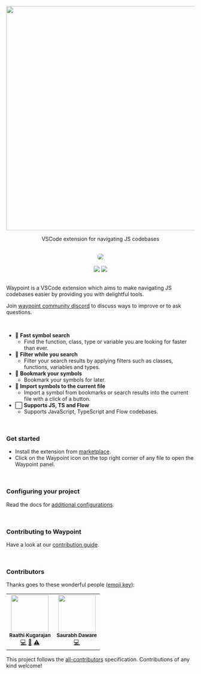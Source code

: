 <div align="center">
<img  src="https://raw.githubusercontent.com/Raathigesh/waypoint/master/docs/assets/logo.png" width="600px">

<p align="center">
  VSCode extension for navigating JS codebases
</p>
<br/>
<img style="border-radius: 5px;"  src="https://raw.githubusercontent.com/Raathigesh/waypoint/master/docs/assets/demo.png">

<br/>
<br/>
<img src="https://img.shields.io/github/workflow/status/Raathigesh/JSBubbles/Production Build?style=flat-square" />
<img src="https://img.shields.io/visual-studio-marketplace/v/Raathigeshan.waypoint?color=green&style=flat-square" />
<br />
</div>
<br/>

Waypoint is a VSCode extension which aims to make navigating JS codebases easier by providing you with delightful tools.

Join [waypoint community discord](https://discord.gg/4TN27KK) to discuss ways to improve or to ask questions.

<br />

-   💨 **Fast symbol search**
    -   Find the function, class, type or variable you are looking for faster than ever.
-   🎲 **Filter while you search**
    -   Filter your search results by applying filters such as classes, functions, variables and types.
-   🔖 **Bookmark your symbols**
    -   Bookmark your symbols for later.
-   📑 **Import symbols to the current file**
    -   Import a symbol from bookmarks or search results into the current file with a click of a button.
-   ⬜ **Supports JS, TS and Flow**
    -   Supports JavaScript, TypeScript and Flow codebases.

<br />

### Get started

-   Install the extension from [marketplace](https://marketplace.visualstudio.com/items?itemName=Raathigeshan.waypoint).
-   Click on the Waypoint icon on the top right corner of any file to open the Waypoint panel.

<br />

### Configuring your project

Read the docs for [additional configurations](https://waypoint.netlify.app/docs/folder-to-index).

<br/>

### Contributing to Waypoint

Have a look at our [contribution guide](https://waypoint.netlify.app/docs/running-locally).

<br />

### Contributors

Thanks goes to these wonderful people ([emoji key](https://allcontributors.org/docs/en/emoji-key)):

<!-- ALL-CONTRIBUTORS-LIST:START - Do not remove or modify this section -->
<!-- prettier-ignore-start -->
<!-- markdownlint-disable -->
<table>
  <tr>
    <td align="center"><a href="https://twitter.com/Raathigesh"><img src="https://avatars0.githubusercontent.com/u/3108160?v=4" width="100px;" alt=""/><br /><sub><b>Raathi Kugarajan</b></sub></a><br /><a href="https://github.com/Raathigesh/waypoint/commits?author=Raathigesh" title="Code">💻</a> <a href="https://github.com/Raathigesh/waypoint/commits?author=Raathigesh" title="Documentation">📖</a> <a href="https://github.com/Raathigesh/waypoint/commits?author=Raathigesh" title="Tests">⚠️</a></td>
    <td align="center"><a href="https://saurabhdaware.in/"><img src="https://avatars1.githubusercontent.com/u/30949385?v=4" width="100px;" alt=""/><br /><sub><b>Saurabh Daware</b></sub></a><br /><a href="https://github.com/Raathigesh/waypoint/commits?author=saurabhdaware" title="Code">💻</a></td>
  </tr>
</table>

<!-- markdownlint-enable -->
<!-- prettier-ignore-end -->

<!-- ALL-CONTRIBUTORS-LIST:END -->

This project follows the [all-contributors](https://github.com/all-contributors/all-contributors) specification. Contributions of any kind welcome!
